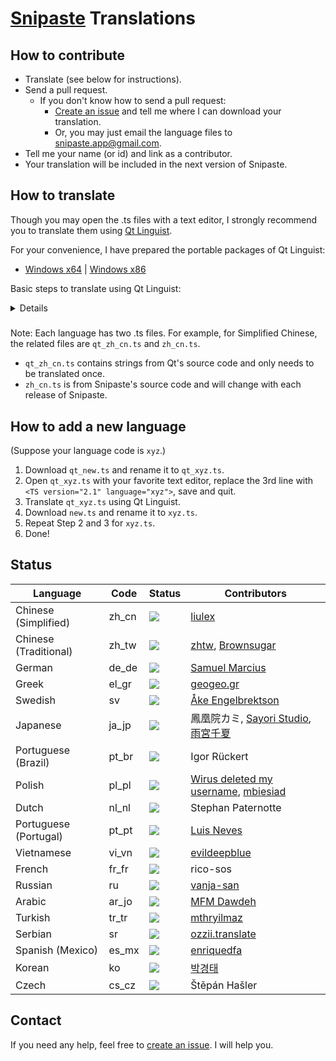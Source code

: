 # [Snipaste](https://snipaste.com) Translations

## How to contribute
* Translate (see below for instructions).
* Send a pull request.
   * If you don't know how to send a pull request:
     * [Create an issue](https://github.com/Snipaste/translations/issues) and tell me where I can download your translation.
     * Or, you may just email the language files to snipaste.app@gmail.com.
* Tell me your name (or id) and link as a contributor.
* Your translation will be included in the next version of Snipaste.

## How to translate

Though you may open the .ts files with a text editor,
I strongly recommend you to translate them using [Qt Linguist](http://doc.qt.io/qt-5/qtlinguist-index.html).

For your convenience, I have prepared the portable packages of Qt Linguist:
* [Windows x64](https://bitbucket.org/liule/snipaste/downloads/linguist-x64.zip) | [Windows x86](https://bitbucket.org/liule/snipaste/downloads/linguist-x86.zip)

Basic steps to translate using Qt Linguist:

<details>
<img src="https://cloud.githubusercontent.com/assets/2010459/25688906/911ad78a-30b5-11e7-8dc2-c8bcd2955615.png" alt="linguist_basic"/>

Tip: You may open multiple .ts files of different languages (such as `zh_cn.ts` and `zh_tw.ts`) in the same window, used for reference.

</details>

#####
Note: Each language has two .ts files.
For example, for Simplified Chinese, the related files are `qt_zh_cn.ts` and `zh_cn.ts`.
* `qt_zh_cn.ts` contains strings from Qt's source code and only needs to be translated once.
* `zh_cn.ts` is from Snipaste's source code and will change with each release of Snipaste.

## How to add a new language

(Suppose your language code is `xyz`.)
1. Download `qt_new.ts` and rename it to `qt_xyz.ts`.
1. Open `qt_xyz.ts` with your favorite text editor, replace the 3rd line with `<TS version="2.1" language="xyz">`, save and quit.
1. Translate `qt_xyz.ts` using Qt Linguist.
1. Download `new.ts` and rename it to `xyz.ts`.
1. Repeat Step 2 and 3 for `xyz.ts`.
1. Done!

## Status

| Language              | Code  | Status      | Contributors |
| --------------------- | ----- | ----------- | ------------ |
| Chinese (Simplified)  | zh_cn | [![](https://translations.snipaste.com/widgets/snipaste/zh_Hans/snipaste/svg-badge.svg)](https://translations.snipaste.com/projects/snipaste/snipaste/zh_Hans/) | [liulex](https://github.com/liulex) |
| Chinese (Traditional) | zh_tw | [![](https://translations.snipaste.com/widgets/snipaste/zh_Hant/snipaste/svg-badge.svg)](https://translations.snipaste.com/projects/snipaste/snipaste/zh_Hant/) | [zhtw](http://greedphantom.blogspot.tw), [Brownsugar](https://brownsugar.tw) |
| German                | de_de | [![](https://translations.snipaste.com/widgets/snipaste/de_DE/snipaste/svg-badge.svg)](https://translations.snipaste.com/projects/snipaste/snipaste/de_DE/) | [Samuel Marcius](http://www.fontenvironment.com) |
| Greek                 | el_gr | [![](https://translations.snipaste.com/widgets/snipaste/el_GR/snipaste/svg-badge.svg)](https://translations.snipaste.com/projects/snipaste/snipaste/el_GR/) | [geogeo.gr](http://www.geogeo.gr) |
| Swedish               | sv    | [![](https://translations.snipaste.com/widgets/snipaste/sv/snipaste/svg-badge.svg)](https://translations.snipaste.com/projects/snipaste/snipaste/sv/) | [Åke Engelbrektson](https://svenskasprakfiler.se) |
| Japanese              | ja_jp | [![](https://translations.snipaste.com/widgets/snipaste/ja_JP/snipaste/svg-badge.svg)](https://translations.snipaste.com/projects/snipaste/snipaste/ja_JP/) | 鳳凰院カミ, [Sayori Studio](https://t.me/SayoriStudio), [雨宮千夏](https://github.com/BakaChinatsu) |
| Portuguese (Brazil)   | pt_br | [![](https://translations.snipaste.com/widgets/snipaste/pt_BR/snipaste/svg-badge.svg)](https://translations.snipaste.com/projects/snipaste/snipaste/pt_BR/) | Igor Rückert |
| Polish                | pl_pl | [![](https://translations.snipaste.com/widgets/snipaste/pl_PL/snipaste/svg-badge.svg)](https://translations.snipaste.com/projects/snipaste/snipaste/pl_PL/) | [Wirus deleted my username](https://github.com/Wirus-deleted-my-username), [mbiesiad](https://github.com/mbiesiad) |
| Dutch                 | nl_nl | [![](https://translations.snipaste.com/widgets/snipaste/nl_NL/snipaste/svg-badge.svg)](https://translations.snipaste.com/projects/snipaste/snipaste/nl_NL/) | Stephan Paternotte |
| Portuguese (Portugal) | pt_pt | [![](https://translations.snipaste.com/widgets/snipaste/pt_PT/snipaste/svg-badge.svg)](https://translations.snipaste.com/projects/snipaste/snipaste/pt_PT/) | [Luis Neves](mailto:luis.a.neves@sapo.pt) |
| Vietnamese            | vi_vn | [![](https://translations.snipaste.com/widgets/snipaste/vi_VN/snipaste/svg-badge.svg)](https://translations.snipaste.com/projects/snipaste/snipaste/vi_VN/) | [evildeepblue](mailto:it4u.mm@gmail.com) |
| French                | fr_fr | [![](https://translations.snipaste.com/widgets/snipaste/fr_FR/snipaste/svg-badge.svg)](https://translations.snipaste.com/projects/snipaste/snipaste/fr_FR/) | rico-sos |
| Russian               | ru    | [![](https://translations.snipaste.com/widgets/snipaste/ru/snipaste/svg-badge.svg)](https://translations.snipaste.com/projects/snipaste/snipaste/ru/) | [vanja-san](https://github.com/vanja-san) |
| Arabic                | ar_jo | [![](https://translations.snipaste.com/widgets/snipaste/ar_JO/snipaste/svg-badge.svg)](https://translations.snipaste.com/projects/snipaste/snipaste/ar_JO/) | [MFM Dawdeh](mailto:lalalogitech@hotmail.com) |
| Turkish               | tr_tr | [![](https://translations.snipaste.com/widgets/snipaste/tr_TR/snipaste/svg-badge.svg)](https://translations.snipaste.com/projects/snipaste/snipaste/tr_TR/) | [mthryilmaz](https://github.com/mthryilmaz) |
| Serbian               | sr    | [![](https://translations.snipaste.com/widgets/snipaste/sr/snipaste/svg-badge.svg)](https://translations.snipaste.com/projects/snipaste/snipaste/sr/) | [ozzii.translate](mailto:ozzii.translate@gmail.com) |
| Spanish (Mexico)      | es_mx | [![](https://translations.snipaste.com/widgets/snipaste/es_MX/snipaste/svg-badge.svg)](https://translations.snipaste.com/projects/snipaste/snipaste/es_MX/) | [enriquedfa](https://github.com/enriquedfa) |
| Korean                | ko    | [![](https://translations.snipaste.com/widgets/snipaste/ko/snipaste/svg-badge.svg)](https://translations.snipaste.com/projects/snipaste/snipaste/ko/) | [박경태](https://github.com/parkkyeongtae) |
| Czech                 | cs_cz | [![](https://translations.snipaste.com/widgets/snipaste/cs_CZ/snipaste/svg-badge.svg)](https://translations.snipaste.com/projects/snipaste/snipaste/cs_CZ/) | Štěpán Hašler |


## Contact

If you need any help, feel free to [create an issue](https://github.com/Snipaste/translations/issues). I will help you.
